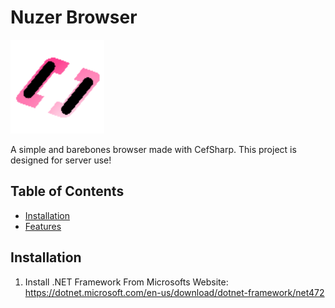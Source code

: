 # Nuzer Browser

<img src="Logo.png" alt="Logo" width="150"/>

A simple and barebones browser made with CefSharp. This project is designed for server use!

## Table of Contents
- [Installation](#installation)
- [Features](#features)

## Installation

1. Install .NET Framework From Microsofts Website:
         https://dotnet.microsoft.com/en-us/download/dotnet-framework/net472
